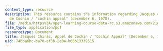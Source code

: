 ```yaml
---
content_type: resource
description: This resource contains the information regarding Jacques chirac, appel
  de Cochin / "cochin appeal" (december 6, 1978).
file: /media/https%3A/open-learning-course-data-rc.s3.amazonaws.com/21g-053-understanding-contemporary-french-politics-spring-2014/74bba6bcba78ef3b2e84b66b13339515_MIT21G_053S14_Jacques.pdf
file_type: application/pdf
resourcetype: Document
title: Jacques Chirac, Appel de Cochin / "Cochin Appeal" (December 6, 1978)
uid: 74bba6bc-ba78-ef3b-2e84-b66b13339515
---
```

